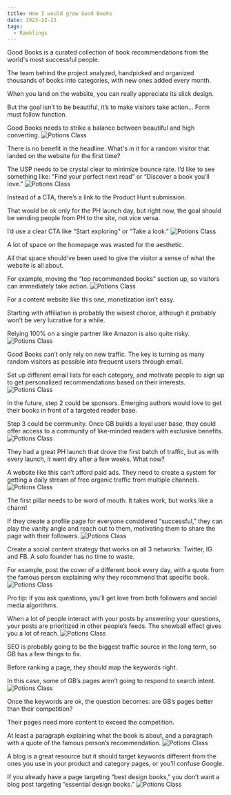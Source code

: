 ```yaml
---
title: How I would grow Good Books
date: 2023-12-21
tags:
  - Ramblings
---
```


Good Books is a curated collection of book recommendations from the world's most successful people.

The team behind the project analyzed, handpicked and organized thousands of books into categories, with new ones added every month.


When you land on the website, you can really appreciate its slick design.

But the goal isn’t to be beautiful, it’s to make visitors take action… Form must follow function.

Good Books needs to strike a balance between beautiful and high converting.
![Potions Class](./1.jpeg)

There is no benefit in the headline. What's in it for a random visitor that landed on the website for the first time?

The USP needs to be crystal clear to minimize bounce rate. I’d like to see something like: ”Find your perfect next read” or “Discover a book you’ll love.”
![Potions Class](./2.jpeg)

Instead of a CTA, there’s a link to the Product Hunt submission.

That would be ok only for the PH launch day, but right now, the goal should be sending people from PH to the site, not vice versa.

I’d use a clear CTA like “Start exploring” or “Take a look.”
![Potions Class](./3.jpeg)


A lot of space on the homepage was wasted for the aesthetic.

All that space should’ve been used to give the visitor a sense of what the website is all about.

For example, moving the “top recommended books” section up, so visitors can immediately take action.
![Potions Class](./4.jpeg)


For a content website like this one, monetization isn’t easy.

Starting with affiliation is probably the wisest choice, although it probably won’t be very lucrative for a while.

Relying 100% on a single partner like Amazon is also quite risky.
![Potions Class](./5.jpeg)

Good Books can’t only rely on new traffic. The key is turning as many random visitors as possible into frequent users through email.

Set up different email lists for each category, and motivate people to sign up to get personalized recommendations based on their interests.
![Potions Class](./6.jpeg)

In the future, step 2 could be sponsors. Emerging authors would love to get their books in front of a targeted reader base.

Step 3 could be community. Once GB builds a loyal user base, they could offer access to a community of like-minded readers with exclusive benefits.
![Potions Class](./7.jpeg)


They had a great PH launch that drove the first batch of traffic, but as with every launch, it went dry after a few weeks. What now?

A website like this can’t afford paid ads. They need to create a system for getting a daily stream of free organic traffic from multiple channels.
![Potions Class](./8.jpeg)


The first pillar needs to be word of mouth. It takes work, but works like a charm!

If they create a profile page for everyone considered “successful,” they can play the vanity angle and reach out to them, motivating them to share the page with their followers.
![Potions Class](./9.jpeg)

Create a social content strategy that works on all 3 networks: Twitter, IG and FB. A solo founder has no time to waste.

For example, post the cover of a different book every day, with a quote from the famous person explaining why they recommend that specific book.
![Potions Class](./10.jpeg)

Pro tip: if you ask questions, you’ll get love from both followers and social media algorithms.

When a lot of people interact with your posts by answering your questions, your posts are prioritized in other people’s feeds. The snowball effect gives you a lot of reach.
![Potions Class](./11.jpeg)

SEO is probably going to be the biggest traffic source in the long term, so GB has a few things to fix.

Before ranking a page, they should map the keywords right.

In this case, some of GB’s pages aren’t going to respond to search intent.
![Potions Class](./12.jpeg)

Once the keywords are ok, the question becomes: are GB’s pages better than their competition?

Their pages need more content to exceed the competition.

At least a paragraph explaining what the book is about, and a paragraph with a quote of the famous person’s recommendation.
![Potions Class](./13.jpeg)

A blog is a great resource but it should target keywords different from the ones you use in your product and category pages, or you’ll confuse Google.

If you already have a page targeting “best design books,” you don’t want a blog post targeting “essential design books.”
![Potions Class](./14.jpeg)
